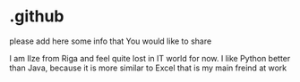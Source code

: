 # .github
please add here some info that You would like to share

I am Ilze from Riga and feel quite lost in IT world for now. I like Python better than Java, because it is more similar to Excel that is my main freind at work 
